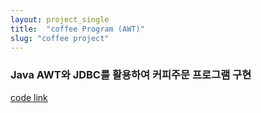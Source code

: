 ```yaml
---
layout: project_single
title:  "coffee Program (AWT)"
slug: "coffee project"
---
```

### Java AWT와 JDBC를 활용하여 커피주문 프로그램 구현

[code link](https://github.com/byunginK/TIL/tree/master/JDBC/coffeeProgram)